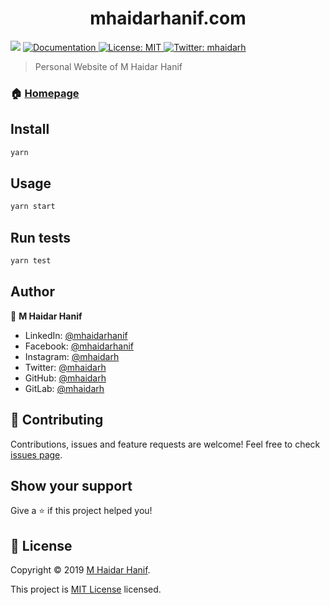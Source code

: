 <h1 align="center">mhaidarhanif.com</h1>
<p>
  <img src="https://img.shields.io/badge/version-0.1.0-blue.svg?cacheSeconds=2592000" />
  <a href="https://github.com/mhaidarh/mhaidarhanif.com">
    <img alt="Documentation" src="https://img.shields.io/badge/documentation-yes-brightgreen.svg" target="_blank" />
  </a>
  <a href="https://opensource.org/licenses/MIT">
    <img alt="License: MIT" src="https://img.shields.io/badge/License-MIT-yellow.svg" target="_blank" />
  </a>
  <a href="https://twitter.com/mhaidarh">
    <img alt="Twitter: mhaidarh" src="https://img.shields.io/twitter/follow/mhaidarh.svg?style=social" target="_blank" />
  </a>
</p>

> Personal Website of M Haidar Hanif

### 🏠 [Homepage](https://mhaidarhanif.com)

## Install

```sh
yarn
```

## Usage

```sh
yarn start
```

## Run tests

```sh
yarn test
```

## Author

👤 **M Haidar Hanif**

- LinkedIn: [@mhaidarhanif](https://linkedin.com/in/mhaidarhanif)
- Facebook: [@mhaidarhanif](https://facebook.com/mhaidarhanif)
- Instagram: [@mhaidarh](https://instagram.com/mhaidarh)
- Twitter: [@mhaidarh](https://twitter.com/mhaidarh)
- GitHub: [@mhaidarh](https://github.com/mhaidarh)
- GitLab: [@mhaidarh](https://gitlab.com/mhaidarh)

## 🤝 Contributing

Contributions, issues and feature requests are welcome! Feel free to check [issues page](https://github.com/mhaidarh/mhaidarhanif.com/issues).

## Show your support

Give a ⭐️ if this project helped you!

## 📝 License

Copyright © 2019 [M Haidar Hanif](https://mhaidarhanif.com).

This project is [MIT License](https://opensource.org/licenses/MIT) licensed.
